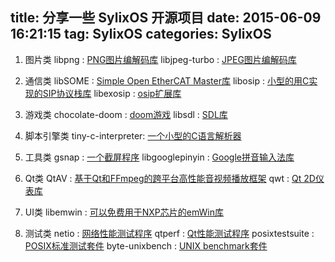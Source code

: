 title: 分享一些 SylixOS 开源项目
date: 2015-06-09 16:21:15
tag: SylixOS
categories: SylixOS
---

1. 图片类
 libpng            : [PNG图片编解码库](https://github.com/jiaojinxing/libpng)
 libjpeg-turbo     : [JPEG图片编解码库](https://github.com/jiaojinxing/libjpeg-turbo)

2. 通信类
 libSOME           : [Simple Open EtherCAT Master库](https://github.com/jiaojinxing/libSOEM)
 libosip           : [小型的用C实现的SIP协议栈库](https://github.com/jiaojinxing/libosip)
 libexosip         : [osip扩展库](https://github.com/jiaojinxing/libexosip)

3. 游戏类
 chocolate-doom    : [doom游戏](https://github.com/jiaojinxing/chocolate-doom)
 libsdl            : [SDL库](https://github.com/jiaojinxing/libsdl)

4. 脚本引擎类
 tiny-c-interpreter: [一个小型的C语言解析器](https://github.com/jiaojinxing/tiny-c-interpreter)

5. 工具类
 gsnap             : [一个截屏程序](https://github.com/jiaojinxing/gsnap)
 libgooglepinyin   : [Google拼音输入法库](https://github.com/jiaojinxing/libgooglepinyin)

6. Qt类
 QtAV              : [基于Qt和FFmpeg的跨平台高性能音视频播放框架](https://github.com/jiaojinxing/QtAV )
 qwt               : [Qt 2D仪表库](https://github.com/jiaojinxing/qwt)

7. UI类
 libemwin          : [可以免费用于NXP芯片的emWin库](https://github.com/jiaojinxing/libemwin)

8. 测试类
 netio             : [网络性能测试程序](https://github.com/jiaojinxing/netio)
 qtperf            : [Qt性能测试程序](https://github.com/jiaojinxing/qtperf)
 posixtestsuite    : [POSIX标准测试套件](https://github.com/jiaojinxing/posixtestsuite)
 byte-unixbench    : [UNIX benchmark套件](https://github.com/jiaojinxing/byte-unixbench)
